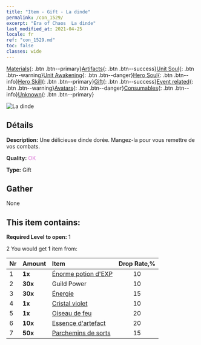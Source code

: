 ```yaml
---
title: "Item - Gift - La dinde"
permalink: /con_1529/
excerpt: "Era of Chaos  La dinde"
last_modified_at: 2021-04-25
locale: fr
ref: "con_1529.md"
toc: false
classes: wide
---
```

 [Materials](/ItemsFR/){: .btn .btn--primary}[Artifacts](/ItemsFR/Artifacts/){: .btn .btn--success}[Unit Soul](/ItemsFR/UnitSoul/){: .btn .btn--warning}[Unit Awakening](/ItemsFR/UnitAwakening/){: .btn .btn--danger}[Hero Soul](/ItemsFR/HeroSoul/){: .btn .btn--info}[Hero Skill](/ItemsFR/HeroSkill/){: .btn .btn--primary}[Gift](/ItemsFR/Gift/){: .btn .btn--success}[Event related](/ItemsFR/Events/){: .btn .btn--warning}[Avatars](/ItemsFR/Avatars/){: .btn .btn--danger}[Consumables](/ItemsFR/Consumables/){: .btn .btn--info}[Unknown](/ItemsFR/Unknown/){: .btn .btn--primary}

 ![La dinde](/images/t/i_907143.png)

## Détails
 **Description:** Une délicieuse dinde dorée. Mangez-la pour vous remettre de vos combats.

 **Quality:** <span style="color: #DA70D6">OK</span>

 **Type:** Gift

## Gather

  None

## This item contains:

 **Required Level to open:** 1

 2 You would get **1** item  from:

  | Nr | Amount |     Item    | Drop Rate,% |
  |:---|:-------|:------------|:---------:|
  | 1 |  **1x** | [Énorme potion d'EXP](/ItemsFR/con_703/) | 10 | 
  | 2 |  **30x** | Guild Power | 10 | 
  | 3 |  **30x** | [Énergie](/ItemsFR/con_900/) | 15 | 
  | 4 |  **1x** | [Cristal violet](/ItemsFR/con_720/) | 10 | 
  | 5 |  **1x** | [Oiseau de feu](/ItemsFR/unt_268/) | 20 | 
  | 6 |  **10x** | [Essence d'artefact](/ItemsFR/con_905/) | 20 | 
  | 7 |  **50x** | [Parchemins de sorts](/ItemsFR/con_694/) | 15 | 
